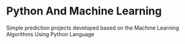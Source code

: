 # Python And Machine Learning
 Simple prediction projects developed based on the Machine Learning Algorithms Using Python Language

